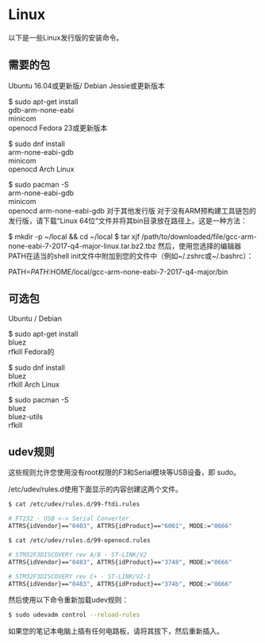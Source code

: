 # Linux

以下是一些Linux发行版的安装命令。

## 需要的包

Ubuntu 16.04或更新版/ Debian Jessie或更新版本

$ sudo apt-get install \
  gdb-arm-none-eabi \
  minicom \
  openocd
Fedora 23或更新版本

$ sudo dnf install \
  arm-none-eabi-gdb \
  minicom \
  openocd
Arch Linux

$ sudo pacman -S \
  arm-none-eabi-gdb \
  minicom \
  openocd
arm-none-eabi-gdb 对于其他发行版
对于没有ARM预构建工具链包的发行版，请下载“Linux 64位”文件并将其bin目录放在路径上。这是一种方法：


$ mkdir -p ~/local && cd ~/local
$ tar xjf /path/to/downloaded/file/gcc-arm-none-eabi-7-2017-q4-major-linux.tar.bz2.tbz
然后，使用您选择的编辑器PATH在适当的shell init文件中附加到您的文件中（例如~/.zshrc或~/.bashrc）：


PATH=$PATH:$HOME/local/gcc-arm-none-eabi-7-2017-q4-major/bin

## 可选包

Ubuntu / Debian

$ sudo apt-get install \
  bluez \
  rfkill
Fedora的

$ sudo dnf install \
  bluez \
  rfkill
Arch Linux

$ sudo pacman -S \
  bluez \
  bluez-utils \
  rfkill

## udev规则

这些规则允许您使用没有root权限的F3和Serial模块等USB设备，即 sudo。

/etc/udev/rules.d使用下面显示的内容创建这两个文件。

```bash
$ cat /etc/udev/rules.d/99-ftdi.rules
```

```bash
# FT232 - USB <-> Serial Converter
ATTRS{idVendor}=="0403", ATTRS{idProduct}=="6001", MODE:="0666"
```

```bash
$ cat /etc/udev/rules.d/99-openocd.rules
```

```bash
# STM32F3DISCOVERY rev A/B - ST-LINK/V2
ATTRS{idVendor}=="0483", ATTRS{idProduct}=="3748", MODE:="0666"

# STM32F3DISCOVERY rev C+ - ST-LINK/V2-1
ATTRS{idVendor}=="0483", ATTRS{idProduct}=="374b", MODE:="0666"
```

然后使用以下命令重新加载udev规则：

```bash
$ sudo udevadm control --reload-rules
```

如果您的笔记本电脑上插有任何电路板，请将其拔下，然后重新插入。
